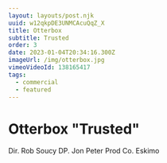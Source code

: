 ```yaml
---
layout: layouts/post.njk
uuid: w12qkpDE3UNMCAcuQqZ_X
title: Otterbox
subtitle: Trusted
order: 3
date: 2023-01-04T20:34:16.300Z
imageUrl: /img/otterbox.jpg
vimeoVideoId: 138165417
tags:
  - commercial
  - featured
---
```

# Otterbox "Trusted"

Dir. Rob Soucy
DP. Jon Peter
Prod Co. Eskimo